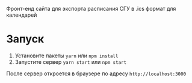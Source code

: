 Фронт-енд сайта для экспорта расписания СГУ в .ics формат для календарей

# Запуск

1. Установите пакеты
   `yarn` или `npm install`
2. Запустите сервер
   `yarn start` или `npm start`

После сервер откроется в браузере по адресу `http://localhost:3000`
